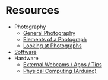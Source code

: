 # Resources

- Photography
  - [General Photography](https://github.com/ellennickles/xphoto-s23/blob/main/resources/general-photography.md)
  - [Elements of a Photograph](https://github.com/ellennickles/xphoto-s23/blob/main/resources/photograph-elements.md)
  - [Looking at Photographs](https://github.com/ellennickles/xphoto-s23/blob/main/resources/looking-at-photographs.md)
- [Software](https://github.com/ellennickles/xphoto-s23#software)
- Hardware
  - [External Webcams / Apps / Tips](https://tinyurl.com/externalwebcams)
  - [Physical Computing (Arduino)](https://github.com/ellennickles/xphoto-s23/blob/main/resources/physical-computing.md)
